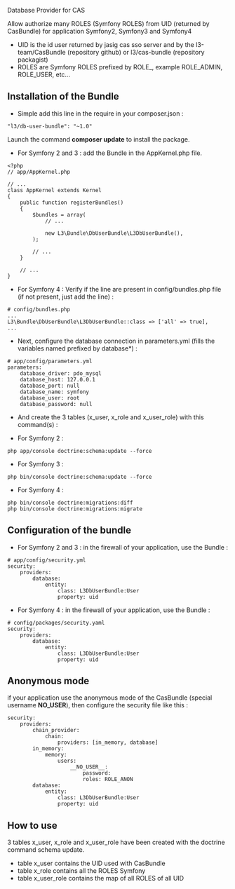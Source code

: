 Database Provider for CAS

Allow authorize many ROLES (Symfony ROLES) from UID (returned by CasBundle) for application Symfony2, Symfony3 and Symfony4
* UID is the id user returned by jasig cas sso server and by the l3-team/CasBundle (repository github) or l3/cas-bundle (repository packagist)
* ROLES are Symfony ROLES prefixed by ROLE_, example ROLE_ADMIN, ROLE_USER, etc...

Installation of the Bundle
---
* Simple add this line in the require in your composer.json :
```
"l3/db-user-bundle": "~1.0"
```
Launch the command **composer update** to install the package.

* For Symfony 2 and 3 : add the Bundle in the AppKernel.php file.
```
<?php
// app/AppKernel.php

// ...
class AppKernel extends Kernel
{
    public function registerBundles()
    {
        $bundles = array(
            // ...

            new L3\Bundle\DbUserBundle\L3DbUserBundle(),
        );

        // ...
    }

    // ...
}
```

* For Symfony 4 :
Verify if the line are present in config/bundles.php file (if not present, just add the line) :
```
# config/bundles.php
...
L3\Bundle\DbUserBundle\L3DbUserBundle::class => ['all' => true],
...
```

* Next, configure the database connection in parameters.yml (fills the variables named prefixed by database*) :
```
# app/config/parameters.yml
parameters:
    database_driver: pdo_mysql
    database_host: 127.0.0.1
    database_port: null
    database_name: symfony
    database_user: root
    database_password: null
```

* And create the 3 tables (x_user, x_role and x_user_role) with this command(s) :
- For Symfony 2 :
```
php app/console doctrine:schema:update --force
```
- For Symfony 3 :
```
php bin/console doctrine:schema:update --force
```
- For Symfony 4 :
```
php bin/console doctrine:migrations:diff
php bin/console doctrine:migrations:migrate
```

Configuration of the bundle
---

* For Symfony 2 and 3 : in the firewall of your application, use the Bundle :
```
# app/config/security.yml
security:
    providers:
        database:
            entity:
                class: L3DbUserBundle:User
                property: uid
```

* For Symfony 4 : in the firewall of your application, use the Bundle :
```
# config/packages/security.yaml
security:
    providers:
        database:
            entity:
                class: L3DbUserBundle:User
                property: uid
```

Anonymous mode
---
if your application use the anonymous mode of the CasBundle (special username **__NO_USER__**), then configure the security file like this :
```
security:
    providers:
        chain_provider:
            chain:
                providers: [in_memory, database]
        in_memory:
            memory:
                users:
                    __NO_USER__:
                        password:
                        roles: ROLE_ANON
        database:
            entity:
                class: L3DbUserBundle:User
                property: uid
```


How to use
---
3 tables x_user, x_role and x_user_role have been created with the doctrine command schema update.
* table x_user contains the UID used with CasBundle
* table x_role contains all the ROLES Symfony
* table x_user_role contains the map of all ROLES of all UID
